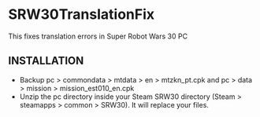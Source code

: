 # SRW30TranslationFix

This fixes translation errors in Super Robot Wars 30 PC

INSTALLATION
------------

- Backup pc > commondata > mtdata > en > mtzkn_pt.cpk and pc > data > mission > mission_est010_en.cpk
- Unzip the pc directory inside your Steam SRW30 directory (Steam > steamapps > common > SRW30). It will replace your files.
